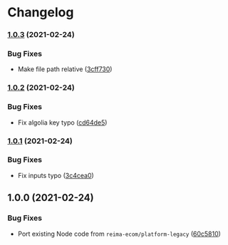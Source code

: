 # Changelog

### [1.0.3](https://www.github.com/reima-ecom/netlify-plugin-refresh-algolia/compare/v1.0.2...v1.0.3) (2021-02-24)


### Bug Fixes

* Make file path relative ([3cff730](https://www.github.com/reima-ecom/netlify-plugin-refresh-algolia/commit/3cff7301e9c45b2f0293b88f255a2f849fb9466c))

### [1.0.2](https://www.github.com/reima-ecom/netlify-plugin-refresh-algolia/compare/v1.0.1...v1.0.2) (2021-02-24)


### Bug Fixes

* Fix algolia key typo ([cd64de5](https://www.github.com/reima-ecom/netlify-plugin-refresh-algolia/commit/cd64de57265c836b5a3e0a4391445c49ebd83382))

### [1.0.1](https://www.github.com/reima-ecom/netlify-plugin-refresh-algolia/compare/v1.0.0...v1.0.1) (2021-02-24)


### Bug Fixes

* Fix inputs typo ([3c4cea0](https://www.github.com/reima-ecom/netlify-plugin-refresh-algolia/commit/3c4cea0d2a3ea8079c0c7e57e43dfeeaccb7429c))

## 1.0.0 (2021-02-24)


### Bug Fixes

* Port existing Node code from `reima-ecom/platform-legacy` ([60c5810](https://www.github.com/reima-ecom/netlify-plugin-refresh-algolia/commit/60c58101644b41288925779f30733ee4a1fe4647))
